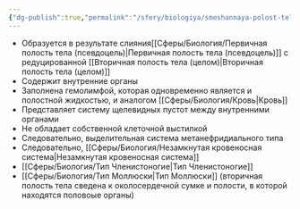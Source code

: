 ```yaml
---
{"dg-publish":true,"permalink":"/sfery/biologiya/smeshannaya-polost-tela-miksoczel/","tags":["Зоология"]}
---
```


- Образуется в результате слияния[[Сферы/Биология/Первичная полость тела (псевдоцель)\|Первичная полость тела (псевдоцель)]] с редуцированной [[Вторичная полость тела (целом)\|Вторичная полость тела (целом)]]
- Содержит внутренние органы
- Заполнена гемолимфой, которая одновременно является и полостной жидкостью, и аналогом [[Сферы/Биология/Кровь\|Кровь]]
- Представляет систему щелевидных пустот между внутренними органами
- Не обладает собственной клеточной выстилкой
- Следовательно, выделительная система метанефридиального типа
- Следовательно, [[Сферы/Биология/Незамкнутая кровеносная система\|Незамкнутая кровеносная система]]
- [[Сферы/Биология/Тип Членистоногие\|Тип Членистоногие]]
- [[Сферы/Биология/Тип Моллюски\|Тип Моллюски]] (вторичная полость тела сведена к околосердечной сумке и полости, в которой находятся половоые органы)